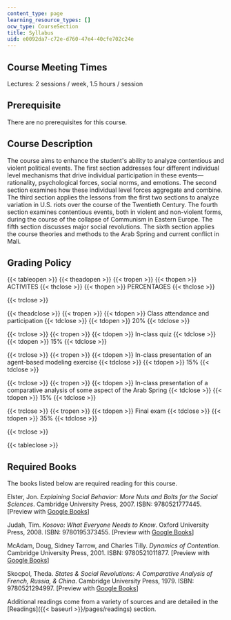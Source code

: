 ```yaml
---
content_type: page
learning_resource_types: []
ocw_type: CourseSection
title: Syllabus
uid: e0092da7-c72e-d760-47e4-40cfe702c24e
---
```


Course Meeting Times
--------------------

Lectures: 2 sessions / week, 1.5 hours / session

Prerequisite
------------

There are no prerequisites for this course.

Course Description
------------------

The course aims to enhance the student's ability to analyze contentious and violent political events. The first section addresses four different individual level mechanisms that drive individual participation in these events—rationality, psychological forces, social norms, and emotions. The second section examines how these individual level forces aggregate and combine. The third section applies the lessons from the first two sections to analyze variation in U.S. riots over the course of the Twentieth Century. The fourth section examines contentious events, both in violent and non-violent forms, during the course of the collapse of Communism in Eastern Europe. The fifth section discusses major social revolutions. The sixth section applies the course theories and methods to the Arab Spring and current conflict in Mali.

Grading Policy
--------------

{{< tableopen >}}
{{< theadopen >}}
{{< tropen >}}
{{< thopen >}}
ACTIVITES
{{< thclose >}}
{{< thopen >}}
PERCENTAGES
{{< thclose >}}

{{< trclose >}}

{{< theadclose >}}
{{< tropen >}}
{{< tdopen >}}
Class attendance and participation
{{< tdclose >}}
{{< tdopen >}}
20%
{{< tdclose >}}

{{< trclose >}}
{{< tropen >}}
{{< tdopen >}}
In-class quiz
{{< tdclose >}}
{{< tdopen >}}
15%
{{< tdclose >}}

{{< trclose >}}
{{< tropen >}}
{{< tdopen >}}
In-class presentation of an agent-based modeling exercise
{{< tdclose >}}
{{< tdopen >}}
15%
{{< tdclose >}}

{{< trclose >}}
{{< tropen >}}
{{< tdopen >}}
In-class presentation of a comparative analysis of some aspect of the Arab Spring
{{< tdclose >}}
{{< tdopen >}}
15%
{{< tdclose >}}

{{< trclose >}}
{{< tropen >}}
{{< tdopen >}}
Final exam
{{< tdclose >}}
{{< tdopen >}}
35%
{{< tdclose >}}

{{< trclose >}}

{{< tableclose >}}

Required Books
--------------

The books listed below are required reading for this course.

Elster, Jon. _Explaining Social Behavior: More Nuts and Bolts for the Social Sciences_. Cambridge University Press, 2007. ISBN: 9780521777445. \[Preview with [Google Books](http://books.google.com/books?id=AjnRGYuCbU8C&printsec=frontcover)\]

Judah, Tim. _Kosovo: What Everyone Needs to Know_. Oxford University Press, 2008. ISBN: 9780195373455. \[Preview with [Google Books](http://books.google.com/books?id=ohz2WtWRapAC&printsec=frontcover)\]

McAdam, Doug, Sidney Tarrow, and Charles Tilly. _Dynamics of Contention_. Cambridge University Press, 2001. ISBN: 9780521011877. \[Preview with [Google Books](http://books.google.com/books?id=02x7T96LIMcC&printsec=frontcover)\]

Skocpol, Theda. _States & Social Revolutions: A Comparative Analysis of French, Russia, & China_. Cambridge University Press, 1979. ISBN: 9780521294997. \[Preview with [Google Books](http://books.google.com/books?id=so0gddc0w3UC&printsec=frontcover)\]

Additional readings come from a variety of sources and are detailed in the [Readings]({{< baseurl >}}/pages/readings) section.